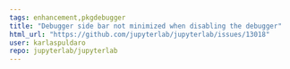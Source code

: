 ```yaml
---
tags: enhancement,pkgdebugger
title: "Debugger side bar not minimized when disabling the debugger"
html_url: "https://github.com/jupyterlab/jupyterlab/issues/13018"
user: karlaspuldaro
repo: jupyterlab/jupyterlab
---
```


